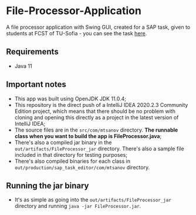 # File-Processor-Application
A file processor application with Swing GUI, created for a SAP task, given to students at FCST of TU-Sofia - you can see the task [here](https://github.com/mtsanovv/File-Processor-Application/blob/master/sap_task.png).

## Requirements
- Java 11

## Important notes
- This app was built using OpenJDK JDK 11.0.4;
- This repository is the direct push of a IntelliJ IDEA 2020.2.3 Community Edition project, which means that there should be no problem with cloning and opening this directly as a project in the latest version of IntelliJ IDEA;
- The source files are in the `src/com/mtsanov` directory. **The runnable class when you want to build the app is FileProcessor.java**;
- There's also a compiled jar binary in the `out/artifacts/FileProcessor_jar` directory. There's also a sample file included in that directory for testing purposes;
- There's also compiled binaries for each class in `out/production/sap_task_editor/com/mtsanov` directory.

## Running the jar binary
- It's as simple as going into the `out/artifacts/FileProcessor_jar` directory and running `java -jar FileProcessor.jar`.
